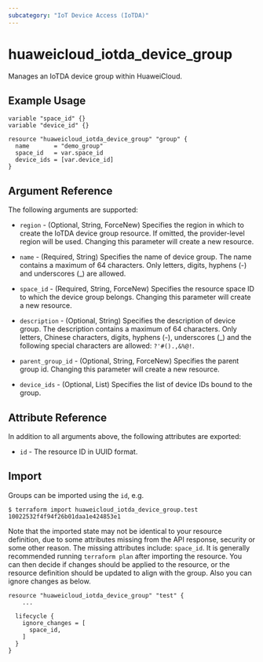 ```yaml
---
subcategory: "IoT Device Access (IoTDA)"
---
```


# huaweicloud_iotda_device_group

Manages an IoTDA device group within HuaweiCloud.

## Example Usage

```hcl
variable "space_id" {}
variable "device_id" {}

resource "huaweicloud_iotda_device_group" "group" {
  name       = "demo_group"
  space_id   = var.space_id
  device_ids = [var.device_id]
}
```

## Argument Reference

The following arguments are supported:

* `region` - (Optional, String, ForceNew) Specifies the region in which to create the IoTDA device group resource.
If omitted, the provider-level region will be used. Changing this parameter will create a new resource.

* `name` - (Required, String) Specifies the name of device group. The name contains a maximum of 64 characters.
Only letters, digits, hyphens (-) and underscores (_) are allowed.

* `space_id` - (Required, String, ForceNew) Specifies the resource space ID to which the device group belongs.
Changing this parameter will create a new resource.

* `description` - (Optional, String) Specifies the description of device group. The description contains a maximum of 64
characters. Only letters, Chinese characters, digits, hyphens (-), underscores (_) and the following special characters
are allowed: `?'#().,&%@!`.

* `parent_group_id` - (Optional, String, ForceNew) Specifies the parent group id.
Changing this parameter will create a new resource.

* `device_ids` - (Optional, List) Specifies the list of device IDs bound to the group.

## Attribute Reference

In addition to all arguments above, the following attributes are exported:

* `id` - The resource ID in UUID format.

## Import

Groups can be imported using the `id`, e.g.

```
$ terraform import huaweicloud_iotda_device_group.test 10022532f4f94f26b01daa1e424853e1
```

Note that the imported state may not be identical to your resource definition, due to some attributes missing from the
API response, security or some other reason. The missing attributes include: `space_id`. It is generally
recommended running `terraform plan` after importing the resource. You can then decide if changes should be applied to
the resource, or the resource definition should be updated to align with the group. Also you can ignore changes as
below.

```
resource "huaweicloud_iotda_device_group" "test" {
    ...

  lifecycle {
    ignore_changes = [
      space_id,
    ]
  }
}
```
